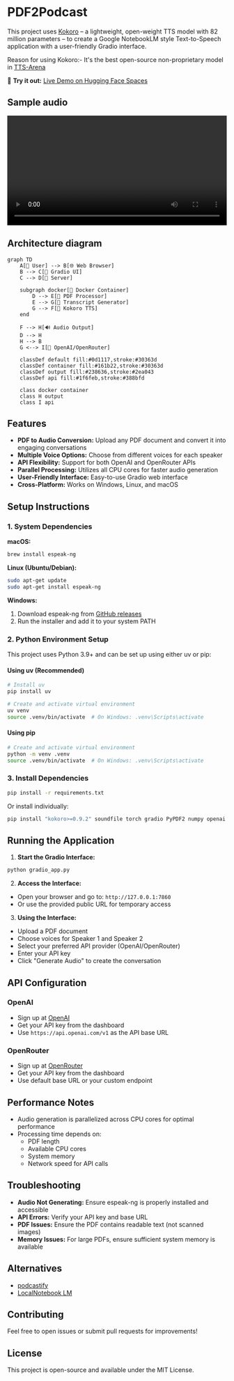# PDF2Podcast

This project uses [Kokoro](https://huggingface.co/hexgrad/Kokoro-82M) – a lightweight, open-weight TTS model with 82 million parameters – to create a Google NotebookLM style Text-to-Speech application with a user-friendly Gradio interface.

Reason for using Kokoro:- It's the best open-source non-proprietary model in [TTS-Arena](https://huggingface.co/spaces/TTS-AGI/TTS-Arena)

🚀 **Try it out:** [Live Demo on Hugging Face Spaces](https://huggingface.co/spaces/udayl/NotebookLM-Kokoro_TTS_App)

## Sample audio

<!-- Or alternatively using HTML video tag for more control -->
<video width="100%" controls>
  <source src="attention.mp4" type="video/mp4">
  Your browser does not support the video tag.
</video>

## Architecture diagram

```mermaid
graph TD
    A[👤 User] --> B[🌐 Web Browser]
    B --> C[📱 Gradio UI]
    C --> D[🐍 Server]

    subgraph docker[🐳 Docker Container]
        D --> E[📄 PDF Processor]
        E --> G[📝 Transcript Generator]
        G --> F[🤗 Kokoro TTS]
    end

    F --> H[🔊 Audio Output]
    D --> H
    H --> B
    G <--> I[🤖 OpenAI/OpenRouter]

    classDef default fill:#0d1117,stroke:#30363d
    classDef container fill:#161b22,stroke:#30363d
    classDef output fill:#238636,stroke:#2ea043
    classDef api fill:#1f6feb,stroke:#388bfd

    class docker container
    class H output
    class I api
```

## Features

- **PDF to Audio Conversion:** Upload any PDF document and convert it into engaging conversations
- **Multiple Voice Options:** Choose from different voices for each speaker
- **API Flexibility:** Support for both OpenAI and OpenRouter APIs
- **Parallel Processing:** Utilizes all CPU cores for faster audio generation
- **User-Friendly Interface:** Easy-to-use Gradio web interface
- **Cross-Platform:** Works on Windows, Linux, and macOS

## Setup Instructions

### 1. System Dependencies

**macOS:**
```bash
brew install espeak-ng
```

**Linux (Ubuntu/Debian):**
```bash
sudo apt-get update
sudo apt-get install espeak-ng
```

**Windows:**
1. Download espeak-ng from [GitHub releases](https://github.com/espeak-ng/espeak-ng/releases)
2. Run the installer and add it to your system PATH

### 2. Python Environment Setup

This project uses Python 3.9+ and can be set up using either uv or pip:

#### Using uv (Recommended)
```bash
# Install uv
pip install uv

# Create and activate virtual environment
uv venv
source .venv/bin/activate  # On Windows: .venv\Scripts\activate
```

#### Using pip
```bash
# Create and activate virtual environment
python -m venv .venv
source .venv/bin/activate  # On Windows: .venv\Scripts\activate
```

### 3. Install Dependencies

```bash
pip install -r requirements.txt
```

Or install individually:
```bash
pip install "kokoro>=0.9.2" soundfile torch gradio PyPDF2 numpy openai ipython
```

## Running the Application

1. **Start the Gradio Interface:**
```bash
python gradio_app.py
```

2. **Access the Interface:**
- Open your browser and go to: `http://127.0.0.1:7860`
- Or use the provided public URL for temporary access

3. **Using the Interface:**
- Upload a PDF document
- Choose voices for Speaker 1 and Speaker 2
- Select your preferred API provider (OpenAI/OpenRouter)
- Enter your API key
- Click "Generate Audio" to create the conversation

## API Configuration

### OpenAI
- Sign up at [OpenAI](https://platform.openai.com)
- Get your API key from the dashboard
- Use `https://api.openai.com/v1` as the API base URL

### OpenRouter
- Sign up at [OpenRouter](https://openrouter.ai)
- Get your API key from the dashboard
- Use default base URL or your custom endpoint

## Performance Notes

- Audio generation is parallelized across CPU cores for optimal performance
- Processing time depends on:
  - PDF length
  - Available CPU cores
  - System memory
  - Network speed for API calls

## Troubleshooting

- **Audio Not Generating:** Ensure espeak-ng is properly installed and accessible
- **API Errors:** Verify your API key and base URL
- **PDF Issues:** Ensure the PDF contains readable text (not scanned images)
- **Memory Issues:** For large PDFs, ensure sufficient system memory is available

## Alternatives
- [podcastify](https://github.com/souzatharsis/podcastfy?tab=readme-ov-file)
- [LocalNotebook LM](https://github.com/Goekdeniz-Guelmez/Local-NotebookLM)

## Contributing

Feel free to open issues or submit pull requests for improvements!

## License

This project is open-source and available under the MIT License.
